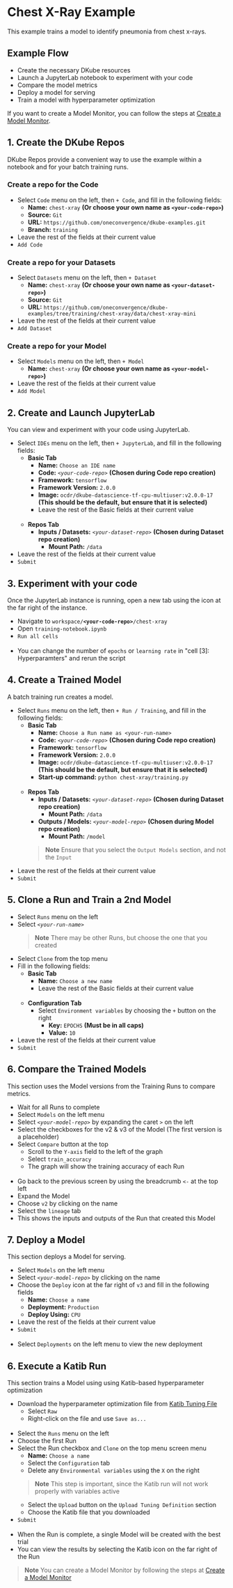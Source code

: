 # Chest X-Ray Example

This example trains a model to identify pneumonia from chest x-rays.

## Example Flow

- Create the necessary DKube resources
- Launch a JupyterLab notebook to experiment with your code
- Compare the model metrics
- Deploy a model for serving
- Train a model with hyperparameter optimization

If you want to create a Model Monitor, you can follow the steps at [Create a Model Monitor](./README-monitor-nb.md).

## 1. Create the DKube Repos

DKube Repos provide a convenient way to use the example within a notebook and for your batch training runs.

### Create a repo for the Code

- Select `Code` menu on the left, then `+ Code`, and fill in the following fields:
  - **Name:** `chest-xray`  **(Or choose your own name as `<your-code-repo>`)**
  - **Source:** `Git`
  - **URL:** `https://github.com/oneconvergence/dkube-examples.git`
  - **Branch:** `training`
- Leave the rest of the fields at their current value
- `Add Code`


### Create a repo for your Datasets

- Select `Datasets` menu on the left, then `+ Dataset`
  - **Name:** `chest-xray` **(Or choose your own name as `<your-dataset-repo>`)**
  - **Source:** `Git`
  - **URL:** `https://github.com/oneconvergence/dkube-examples/tree/training/chest-xray/data/chest-xray-mini`
- Leave the rest of the fields at their current value
- `Add Dataset`

### Create a repo for your Model

- Select `Models` menu on the left, then `+ Model`
  - **Name:** `chest-xray`  **(Or choose your own name as `<your-model-repo>`)**
- Leave the rest of the fields at their current value
- `Add Model`

## 2. Create and Launch JupyterLab

You can view and experiment with your code using JupyterLab.

- Select `IDEs` menu on the left, then `+ JupyterLab`, and fill in the following fields:
  - **Basic Tab**
    - **Name:** `Choose an IDE name`
    - **Code:** *`<your-code-repo>`*  **(Chosen during Code repo creation)**
    - **Framework:** `tensorflow`
    - **Framework Version:** `2.0.0`
    - **Image:** `ocdr/dkube-datascience-tf-cpu-multiuser:v2.0.0-17`   **(This should be the default, but ensure that it is selected)**
    - Leave the rest of the Basic fields at their current value<br><br>
  - **Repos Tab**
    - **Inputs / Datasets:** *`<your-dataset-repo>`*   **(Chosen during Dataset repo creation)**
      - **Mount Path:** `/data`
- Leave the rest of the fields at their current value
- `Submit`

## 3. Experiment with your code

Once the JupyterLab instance is running, open a new tab using the icon at the far right of the instance.

- Navigate to <code>workspace/**\<your-code-repo\>**/chest-xray</code>
- Open `training-notebook.ipynb`
- `Run all cells` <br><br>
- You can change the number of `epochs` or `learning rate` in "cell [3]: Hyperparamters" and rerun the script

## 4. Create a Trained Model

A batch training run creates a model.

- Select `Runs` menu on the left, then `+ Run / Training`, and fill in the following fields:
  - **Basic Tab**
    - **Name:**  `Choose a Run name as <your-run-name>`
    - **Code:** *`<your-code-repo>`*  **(Chosen during Code repo creation)**
    - **Framework:** `tensorflow`
    - **Framework Version:** `2.0.0`
    - **Image:** `ocdr/dkube-datascience-tf-cpu-multiuser:v2.0.0-17`   **(This should be the default, but ensure that it is selected)**
    - **Start-up command:** `python chest-xray/training.py` <br><br>
  - **Repos Tab**
    - **Inputs / Datasets:** *`<your-dataset-repo>`*   **(Chosen during Dataset repo creation)**
      - **Mount Path:** `/data`
    - **Outputs / Models:** *`<your-model-repo>`*   **(Chosen during Model repo creation)**
      - **Mount Path:** `/model`
    > **Note** Ensure that you select the `Output Models` section, and not the `Input`
- Leave the rest of the fields at their current value
- `Submit`

## 5. Clone a Run and Train a 2nd Model

- Select `Runs` menu on the left
- Select *`<your-run-name>`*
  > **Note** There may be other Runs, but choose the one that you created
- Select `Clone` from the top menu
- Fill in the following fields:
  - **Basic Tab**
    - **Name:** `Choose a new name`
    - Leave the rest of the Basic fields at their current value<br><br>
  - **Configuration Tab**
    - Select `Environment variables` by choosing the `+` button on the right
      - **Key:** `EPOCHS`  **(Must be in all caps)**
      - **Value:** `10`
- Leave the rest of the fields at their current value
- `Submit`

## 6. Compare the Trained Models

This section uses the Model versions from the Training Runs to compare metrics.

- Wait for all Runs to complete
- Select `Models` on the left menu
- Select *`<your-model-repo>`* by expanding the caret `>` on the left
- Select the checkboxes for the v2 & v3 of the Model  (The first version is a placeholder)
- Select `Compare` button at the top
  - Scroll to the `Y-axis` field to the left of the graph
  - Select `train_accuracy`
  - The graph will show the training accuracy of each Run <br><br>
- Go back to the previous screen by using the breadcrumb `<-` at the top left
- Expand the Model
- Choose `v2` by clicking on the name
- Select the `lineage` tab
- This shows the inputs and outputs of the Run that created this Model

## 7. Deploy a Model

This section deploys a Model for serving.

- Select `Models` on the left menu
- Select *`<your-model-repo>`* by clicking on the name
- Choose the `Deploy` icon at the far right of `v3` and fill in the following fields
  - **Name:** `Choose a name`
  - **Deployment:** `Production`
  - **Deploy Using:** `CPU`
- Leave the rest of the fields at their current value
- `Submit` <br><br>
- Select `Deployments` on the left menu to view the new deployment

## 6. Execute a Katib Run

This section trains a Model using using Katib-based hyperparameter optimization

- Download the hyperparameter optimization file from [Katib Tuning File](https://github.com/oneconvergence/dkube-examples/tree/training/chest-xray/xray-tuning.yaml)
  - Select `Raw`
  - Right-click on the file and use `Save as...` <br><br>
- Select the `Runs` menu on the left
- Choose the first Run
- Select the Run checkbox and `Clone` on the top menu screen menu
  - **Name:** `Choose a name`
  - Select the `Configuration` tab
  - Delete any `Environmental variables` using the `X` on the right
  > **Note** This step is important, since the Katib run will not work properly with variables active
  - Select the `Upload` button on the `Upload Tuning Definition` section
  - Choose the Katib file that you downloaded
- `Submit` <br><br>
- When the Run is complete, a single Model will be created with the best trial
- You can view the results by selecting the Katib icon on the far right of the Run

> **Note** You can create a Model Monitor by following the steps at [Create a Model Monitor](./README-monitor-nb.md)